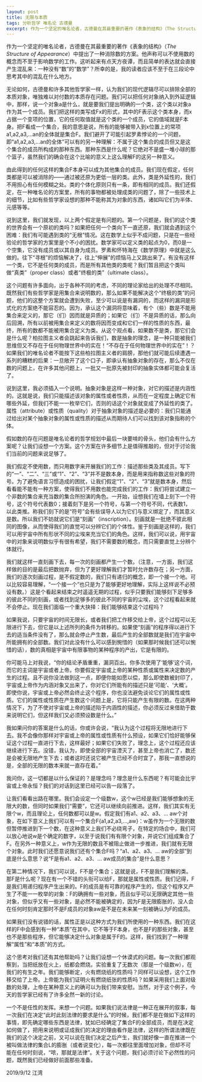 ```yaml
---
layout: post
title: 无限与本质
tags: 分析哲学 唯名论 古德曼 
excerpt: 作为一个坚定的唯名论者，古德曼在其最重要的著作《表象的结构》（The Structure of Appearance）中提出了一种消除数的方案。他声称可以不使用数的概念而不至于影响数学的工作。这听起来有点天方夜谭，而且简单的表达就会直接产生混乱来：一种没有“数”的“数学”？所幸的是，我的读者应该不至于在三段论中思考其中的混乱在什么地方。
---
```


作为一个坚定的唯名论者，古德曼在其最重要的著作《表象的结构》（<i>The Structure of Appearance</i>）中提出了一种消除数的方案。他声称可以不使用数的概念而不至于影响数学的工作。这听起来有点天方夜谭，而且简单的表达就会直接产生混乱来：一种没有“数”的“数学”？所幸的是，我的读者应该不至于在三段论中思考其中的混乱在什么地方。

无论如何，古德曼和许多其他哲学家一样，认为我们的现代逻辑尽可以排除全部的本质对象，唯独难以对付数的本质存在问题。我们可以把任何对象纳入到外延逻辑中，那样，说一个对象a是什么，就是要我们提出明确的一个类，这个类以对象a作为其一个成员。我们把这样的类写成Fx的形式，其中的F表示这个类本身，而x占据一个变项的位置，它的任何取值就是这个类的一个成员，它的值域就是F本身。把F看成一个集合，我的意思是说，所有的能够被带入到x位置上的常项a1,a2,a3,…an的全体就是集合F。我们避开了可能引起罗素悖论的一个问题，即“a1,a2,a3,…an的全体”可以有的另一种理解：不属于这个集合的成员但又是这个集合的成员所构成的那种东西。那种东西是什么呢？它绝对不是盛一堆小球的那个篮子，虽然我们的确会在这个比喻的意义上这么理解F的这另一种意义。

由此得到的任何这样的集合F本身可以成为其他集合的成员。我们现在假定，任何类都是可以被消除的——通过被还原为更低一层的类。此外，类是外延性的，我们不用担心有任何模糊之处。类的个体化原则只有一条，即有相同的成员。我们还假定，在一种唯名论的方案里，所有的事物都被处理成类的问题了，除了一些技术上的细节，比如有些哲学家设想的那种不能称其为对象的东西，诸如叫它们为半体、元感等等。

说到这里，我们就发现，以上两个假定是有问题的。第一个问题是，我们的这个类的世界会有一个原初的类吗？如果把任何一个类向下一直还原，我们就会遇到这个困难：我们有可能遇到类的“无根”情况。这在数学上似乎不成问题，只是在一些经验论的哲学家的方案里是个不小的困扰。数学家可以定义类的起点为0，而0是一个空集，它没有成员或以其自身为成员。罗素和怀特海在《数学原理》中就是这么做的。往下“寻根”的烦恼解决了，往上“伸展”的烦恼马上又跳出来了。有没有这样一个类，它不是任何类的成员，而是所有其他类的类呢？我们暂且把这个类叫做“真类”（proper class）或者“终极的类”（ultimate class）。

这个问题有许多面向，出于各种不同的考虑，不同的理论家给出的处理不尽相同。既然我们有些哲学家是用集合来说明数的，那么如果不能解决这个“终极的类”的问题，他们的这整个方案就会遭到失败，至少可以说是有漏洞的，而这样的漏洞是形式化的方案绝不能容忍的。因为，承认这个漏洞将意味着，有个（些）数是不能用集合来定义的，那它（们）因而就是异质的；如果它（们）不是异质的话，那么向后回溯，所有以前被用集合来定义的数将因而变成和它们一样的性质的东西，最终，所有的数都不能被用集合定义为类。从这个观点看，如果数不是类，那它们会是什么呢？柏拉图主义者会跳起来告诉我们，数是抽象的理念，是一种只能被我们思维但又不存在于任何物理世界中的实在！“不存在于任何物理世界中的实在”！？如果我们的唯名论者不能按下这些柏拉图主义者的肩膀，那他们就可能后续遭遇一系列的糟糕的后果：一旦敞开了这个口子，即承认有抽象对象的存在，那么不仅在数的问题上，在许多其他问题上，一批又一批原先被封印的抽象实体都可能会复活了。

说到这里，我必须插入一个说明。抽象对象是这样一种对象，对它的描述是内涵性的。这就是说，我们只能描述该对象的属性或者性质，从而在一定程度上确定它有哪些外延，但我们不能一一枚举它们，否则的话这个对象就变成了外延性的类了。属性（attribute）或性质（quality）对于抽象对象的描述是必要的：我们只能通过给出对某个抽象对象的属性或性质的描述从而期待人们可以找到该对象指称的个体。

假如数的存在问题是唯名论者的哲学规划中最后一块要啃的骨头，他们会有什么方案呢？让我们设想一个方案。这个方案在许多细节上是值得推敲的，但对于讨论我们当前的问题来说足够了。

我们假定不使用数，而只用数字来开展我们的工作：描述那些类及其成员。写下的“一”、“二”、“三”或“1”、“2”、“3”并不是数本身，而是用来指称数这些对象的符号。为了避免语言习惯造成的困扰，让我们假定“1”、“2”、“3”就是数本身，然后看看能不能有一种方案，使得我们不用数也能完成我们的工作：我们将尝试建立一个非数的集合来充当数的集合所扮演的角色。一开始，设想我们在墙上刻下一个符号，这个符号代表数0；接着刻下是另一个符号，与第一个符号不同，代表数1，以此类推。称我们刻下的是“符号”会有些误导人以为它们与意义绑定了，而其意义是数。所以我们不妨就说它们是“刻画”（inscription）。刻画就是一批绝不彼此相同的图像，从而使得我们的直觉可以分辨它们的个体性。鉴于刻画是这样的，我们可以用宇宙中所有形状不同的尘埃来充当它们的角色。这样，我们可以说，用宇宙中的对象来说明数似乎有很有希望，我们不需要数的概念，而只需要直觉上分辨个体就行。

我们就这样一直刻画下去，每一次的刻画都产生一个数。（注意，一方面，我们这样做的目的是最后把数抛弃，但为了更好理解我们才暂时允许数存在；另一方面，我们的逐次刻画过程，是不假定数的，我们只有递归的概念，即一个接一个地。可以比较容易理解，“一个接一个”也只是为了能够更好地理解，实际上这样说不必预设有数。）这是个看起来结束之时遥遥无期的过程，似乎只要我们能够刻下足够多的彼此不同的刻画，或者找到足够多的彼此不同的宇宙的尘埃，这个过程看起来就不会停止。现在我们面临一个重大抉择：我们能够结束这个过程吗？

如果我说，只要宇宙的时间无限长，或者我们把工作移交给上帝，这个过程可以无限进行下去，但它是以上述所列的条件为转移的。如果使“刻画”的程序得以进行下去的适当条件没有了，那么就会停止产生数，最后产生的全部数就是我们在宇宙中所能拥有的全部数。我们对此没有什么可以感到惋惜的（如果那时候我们还可以惋惜的话），数的真相是宇宙中有限事物的某种程序的产出，它是有限的。

你可能马上对我说，“你的结论矛盾重重，漏洞百出。你多次使用了‘能够’这个词，而它的主词是宇宙或者上帝。你要假定宇宙或上帝的某种性质或属性来决定数的产生的过程。且不说你没法做到这一点，即便你能如愿以偿，那么即使数被封印了，宇宙或上帝作为内涵对象又出来了，你对它们所能有的描述只是‘可能’、‘大概’。即使你说，宇宙或上帝必然会终止这个程序，你也没法避免谈论它们的属性或性质。它们的属性或性质在产生数这个问题上是，它将只能产生有限的数。在这两种情况下，为了不使对宇宙或上帝的描述陷于内涵性的描述，你必须反过来借助于数来说明它们，但这样我们又必须预设数是什么。”

我如果问你的答案是什么的话，你或许会说，“我认为这个过程将无限地进行下去。我不会像你那样对宇宙或上帝的属性或性质有什么预设，如果它们恰好能够保证这个过程一直进行下去，这样最好；如果它们失败了，理念上，这个过程还应该继续进行下去。没错，我认为，即使全部的宇宙湮灭了，甚至上帝也消亡了，数还是会被无限地产生下去；或者这时还说它被产生已经不合时宜了，那我一直想说的是，全部的无限的数本来就一直存在着。” 

我问你，这一切都是以什么保证的？是理念吗？理念是什么东西呢？有可能会比宇宙或上帝永恒？我们的对话到这里已经可以告一段落了。

让我们看看出路在哪里。我们会设定一个级数w，这个w已经是我们能够想象的无限大的数，但同时如果我们“需要”，它还可以继续向前推进。这样，我们其实有无限个w，而且理论上，任何数都可以是w。假定我们有a1、a2、a3、… aw个对象，在如下意义上我们可以有一个集合F{a1,a2,a3,…,aw}：w虽作为一个无限的数但暂停推进到下一个数，在这种意义上我们不必绕弯子，在特定的场合中，我们可以放心地说w是个确定的数字，以至于说我们有有限个对象，并说它们组成集合了F。在另外一种意义上，w作为无限的数且不被阻止做进一步推进，我们就有无限个对象。此时我们还愿意说我们还有个集合F吗？“a1、a2、a3、… aw的全部”到底是什么意思？说“F是有a1、a2、a3、… aw成员的集合”是什么意思？

在第二种情况下，我们可以说，F不是个集合；这就是说，F不是我们理解的类。那F是什么呢？现在有一个不错的头衔可以给F，那就是属性或性质。我们记得，F是我们用递归程序产生出来的。F的成员是有可靠的程序产生的，但这个程序又产生了不能一一枚举的对象：F的确拥有一些对象，而且似乎可以无限确定其他一些对象，但似乎又有一些对象，是必然不能被确定的，因为F是无限膨胀的，没人会在任何时刻肯定那时不是F成员的对象aw是不是在未来某一刻被确认为F的成员。

如果我们没有说错的话，属性正是以这种方式为我们所使用的一种东西。我们在这样的F中会感到有一种“本质”在其中，它不等于F本身，也不是F的那些对象，甚至也不是那些程序，但它能够决定什么对象是属于F的。这样，我们找到了一种理解“属性”和“本质”的方式。

这个思考对我们还有其他帮助吗？让我们设想一个休谟式的问题。每一次我们都观察到，当把纸放在火上，纸都会燃烧。实验重复了无数次（那是一个级数w），在我们的有生之年。我们能够断定，火有燃烧纸的性质吗？同样可以设想，这个工作移交给了上帝。上帝能为我们证明火有燃烧纸张的性质吗？如果采用我们上面对级数的处理，上帝在某种意义上的确可以为我们带来安慰。当然，对于这个例子，今天的哲学家已经有了许多全然一新的讨论。

一个不是任性的发挥。来想一个问题。如果我们说法律是一种正在展开的叙事，每一次我们在决定“此时此刻法律的要求是什么”的时候，我们都不是在做如下这样的事情，即先确定哪些东西是法律，犹如已经确定了集合F的全部成员，而是在决定如何做了，把用来说明或证成我们的决定的理由看作是法律，这样的所谓法律既在我们的这个决定之前，又可以说在我们决定之后产生，我们就好像一直在推进一个被叫做法律的集合L的膨胀（或者说变化），每一次都往里面增加对象，但却不可能在任何时刻说，“哝，那就是法律”。关于这个问题，我们必须讨论下必然性的问题，既然我们已经做好前面那些准备。

2019/9/12
江湾